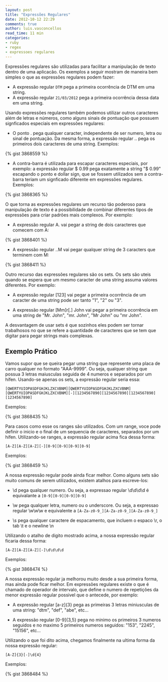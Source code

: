 ```yaml
---
layout: post
title: "Expressões Regulares"
date: 2012-10-12 22:29
comments: true
author: luis.vasconcellos
read_time: 11 min
categories:
- ruby
- regex
- expressoes regulares
---
```


Expressões regulares são utilizadas para facilitar a manipulação de texto dentro de uma aplicacão. Os exemplos a seguir mostram de maneira bem simples o que as expressões regulares podem fazer:

- A expressão regular ```DTM``` pega a primeira ocorrência de DTM em uma string.
- A expressão regular ```21/03/2012``` pega a primeira ocorrência dessa data em uma string.

<!-- more -->

Usando expressões regulares também podemos utilizar outros caracteres além de letras e números, como alguns sinais de pontuação que possuem signficados especiais em expressões regulares:
- O ponto . pega qualquer caracter, independente de ser numero, letra ou sinal de pontuação. Da mesma forma, a expressão regular .. pega os primeiros dois caracteres de uma string. Exemplos:

{% gist 3868559 %}

- A contra-barra é utilizada para escapar caracteres especiais, por exemplo: a expressão regular \$ 0\.99 pega exatamente a string "$ 0.99" escapando o ponto e dollar sign, que se fossem utilizados sem a contra-barra teriam um signficado diferente em expressões regulares. Exemplos:

{% gist 3868365 %}

O que torna as expressões regulares um recurso tão poderoso para manipulação de texto é a possibilidade de combinar diferentes tipos de expressões para criar padrões mais complexos. Por exemplo:

- A expressão regular A. vai pegar a string de dois caracteres que comecem com A:

{% gist 3868401 %}

- A expressão regular ..M vai pegar qualquer string de 3 caracters que terminem com M:

{% gist 3868411 %}

Outro recurso das expressões regulares são os sets. Os sets são uteis quando se espera que um mesmo caracter de uma string assuma valores diferentes. Por exemplo:

- A expressão regular [123] vai pegar a primeira ocorrência de um caracter de uma string pode ser tanto "1", "2" ou "3".

- A expressão regular [Mm]r[.] John vai pegar a primeira ocorrência em uma string de "Mr. John", "mr. John", "Mr John" ou "mr John".

A desvantagem de usar sets é que sozinhos eles podem ser tornar trabalhosos no que se refere a quantidade de caracteres que se tem que digitar para pegar strings mais complexas.

## Exemplo Prático ##

Vamos supor que se queira pegar uma string que represente uma placa de carro qualquer no formato "AAA-9999". Ou seja, qualquer string que possua 3 letras maiusculas seguida de 4 numeros e separados por um hifen. Usando-se apenas os sets, a expressão regular seria essa:

`[QWERTYUIOPASDFGHJKLZXCVBNM][QWERTYUIOPASDFGHJKLZXCVBNM][QWERTYUIOPASDFGHJKLZXCVBNM][-][1234567890][1234567890][1234567890][1234567890]`

Exemplos:

{% gist 3868435 %}

Para casos como esse os ranges são utilizados. Com um range, voce pode definir o inicio e o final de um sequencia de caracteres, separados por um hifen. Utilizando-se ranges, a expressão regular acima fica dessa forma:

`[A-Z][A-Z][A-Z][-][0-9][0-9][0-9][0-9]`

Exemplos:

{% gist 3868459 %}

A nossa expressão regular pode ainda ficar melhor. Como alguns sets são muito comuns de serem utilizados, existem atalhos para escreve-los:

- \d pega qualquer numero. Ou seja, a expressao regular \d\d\d\d é equivalante a `[0-9][0-9][0-9][0-9]`

- \w pega qualquer letra, numero ou o underscore. Ou seja, a expressao regular \w\w\w e equivalente a `[A-Za-z0-9_][A-Za-z0-9_][A-Za-z0-9_]`

- \s pega qualquer caractere de espacamento, que incluem o espaco \r, o tab \t e o newline \n

Utilizando o atalho de digito mostrado acima, a nossa expressão regular ficaria dessa forma:

`[A-Z][A-Z][A-Z][-]\d\d\d\d`

Exemplos:

{% gist 3868474 %}

A nossa expressão regular ja melhorou muito desde a sua primeira forma, mas ainda pode ficar melhor. Em expressões regulares existe o que é chamado de operador de intervalo, que define o numero de repetições da menor expressão regular possivel que o antecede, por exemplo:

- A expressão regular [a-z]{3} pega as primeiras 3 letras miniusculas de uma string: "dtm", "def", "abe", etc...

- A expressão regular [0-9]{3,5} pega no minimo os primeiros 3 numeros seguidos e no maximo 5 primeiros numeros seguidos: "153", "2245", "15156", etc...

Utilizando o que foi dito acima, chegamos finalmente na ultima forma da nossa expressão regular:

`[A-Z]{3}[-]\d{4}`

Exemplos:

{% gist 3868484 %}


